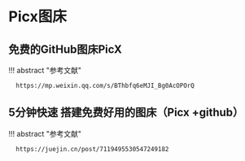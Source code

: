 # Picx图床



## 免费的GitHub图床PicX


!!! abstract "参考文献"

      https://mp.weixin.qq.com/s/BThbfq6eMJI_Bg0AcOPOrQ






## 5分钟快速 搭建免费好用的图床（Picx +github）


!!! abstract "参考文献"

      https://juejin.cn/post/7119495530547249182


